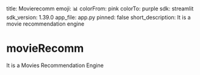 title: Movierecomm
emoji: 📊
colorFrom: pink
colorTo: purple
sdk: streamlit
sdk_version: 1.39.0
app_file: app.py
pinned: false
short_description: It is a movie recommendation engine

# movieRecomm
It is a Movies Recommendation Engine
